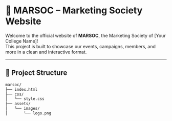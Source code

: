 # 🎯 MARSOC – Marketing Society Website

Welcome to the official website of **MARSOC**, the Marketing Society of [Your College Name]!  
This project is built to showcase our events, campaigns, members, and more in a clean and interactive format.


---

## 📁 Project Structure

```bash
marsoc/
├── index.html
├── css/
│   └── style.css
├── assets/
│   └── images/
│       └── logo.png

